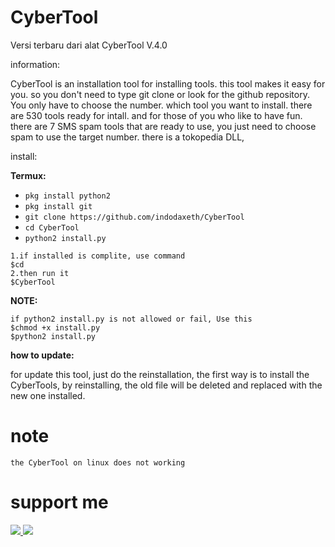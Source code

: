 # CyberTool
Versi terbaru dari alat CyberTool V.4.0

information:

CyberTool is an installation tool for installing tools. this tool makes it easy for you. so you don't need to type git clone or look for the github repository. You only have to choose the number. which tool you want to install. there are 530 tools ready for intall. and for those of you who like to have fun. there are 7 SMS spam tools that are ready to use, you just need to choose spam to use the target number. there is a tokopedia DLL, 

install:

**Termux:**

* `pkg install python2`
* `pkg install git`
* `git clone https://github.com/indodaxeth/CyberTool`
* `cd CyberTool`
* `python2 install.py`

```
1.if installed is complite, use command
$cd
2.then run it
$CyberTool
```

**NOTE:**
```
if python2 install.py is not allowed or fail, Use this
$chmod +x install.py
$python2 install.py
```
**how to update:**

for update this tool, just do the reinstallation, the first way is to install the CyberTools, by reinstalling, the old file will be deleted and replaced with the new one installed.
# note
```
the CyberTool on linux does not working
```

# support me
<a href="https://www.youtube.com/channel/UCNMD5U02GFeWLqmrl_XSPGQ"><img src="https://img.shields.io/badge/subcribe-YouTube-red.svg"> <a href="https://t.me/Msambari"><img src="https://img.shields.io/badge/telegram-Ms.ambari-blue.svg">
